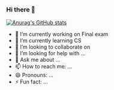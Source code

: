 ### Hi there 👋

[![Anurag's GitHub stats](https://github-readme-stats.vercel.app/api?username=brankhsu)](https://github.com/anuraghazra/github-readme-stats)

- 🔭 I’m currently working on Final exam
- 🌱 I’m currently learning CS
- 👯 I’m looking to collaborate on 
- 🤔 I’m looking for help with ...
- 💬 Ask me about ...
- 📫 How to reach me: ...
- 😄 Pronouns: ...
- ⚡ Fun fact: ...

